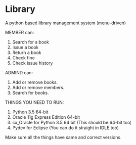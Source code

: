# Library
A python based library management system (menu-driven)

MEMBER can:
1. Search for a book
2. Issue a book
3. Return a book
4. Check fine
5. Check issue history

ADMIND can:
1. Add or remove books.
2. Add or remove members.
3. Search for books.

THINGS YOU NEED TO RUN:
1. Python 3.5 64-bit
2. Oracle 11g Express Edition 64-bit
3. cx_Oracle for Python 3.5 64 bit (This should be 64-bit too)
3. Pydev for Eclipse (You can do it straight in IDLE too)

Make sure all the things have same and correct versions.
